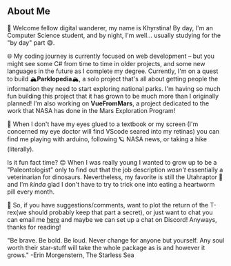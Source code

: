 ## About Me

👋 Welcome fellow digital wanderer, my name is Khyrstina! By day, I'm an Computer Science student, and by night, I'm well... usually studying for the "by day" part 😅. 

🌐 My coding journey is currently focused on web development – but you might see some C# from time to time in older projects, and some new languages in the future as I complete my degree. Currently, I'm on a quest to build 🏔️**Parklopedia**🏔️, a solo project that's all about getting people the information they need to start exploring national parks. I'm having so much fun building this project that it has grown to be much more than I originally planned! I'm also working on **VueFromMars**, a project dedicated to the work that NASA has done in the Mars Exploration Program! 

🌌 When I don't have my eyes glued to a textbook or my screen (I'm concerned my eye doctor will find VScode seared into my retinas) you can find me playing with arduino, following 🪐 NASA news, or taking a hike (literally). 

Is it fun fact time? 😊 When I was really young I wanted to grow up to be a "Paleontologist" only to find out that the job description *wasn't* essentially a veterinarian for dinosaurs. Nevertheless, my favorite is still the Utahraptor 🦖 and I'm *kinda* glad I don't have to try to trick one into eating a heartworm pill every month.

🦕 So, if you have suggestions/comments, want to plot the return of the T-rex(we should probably keep that part a secret), or just want to chat you can email me [here](rmjvdksny@mozmail.com) and maybe we can set up a chat on Discord! Anyways, thanks for reading!

"Be brave. Be bold. Be loud. Never change for anyone but yourself. Any soul worth their star-stuff will take the whole package as is and however it grows."
     -Erin Morgenstern, The Starless Sea 


